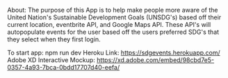 About: The purpose of this App is to help make people more aware of the United Nation's Sustainable Development Goals (UNSDG's) based off their current location, eventbrite API, and Google Maps API. These API's will autopopulate events for the user based off the users preferred SDG's that they select when they first login.

To start app: npm run dev
Heroku Link: https://sdgevents.herokuapp.com/
Adobe XD Interactive Mockup: https://xd.adobe.com/embed/98cbd7e5-0357-4a93-7bca-0bdd17707d40-eefa/
